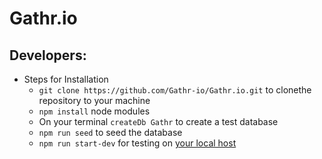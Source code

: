# Gathr.io

## Developers:

- Steps for Installation
  - ```git clone https://github.com/Gathr-io/Gathr.io.git``` to clonethe repository to your machine
  - ```npm install``` node modules
  - On your terminal ```createDb Gathr``` to create a test database
  - ```npm run seed``` to seed the database
  - ```npm run start-dev``` for testing on [your local host](http://localhost:8080)
